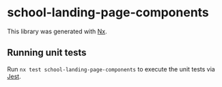 # school-landing-page-components

This library was generated with [Nx](https://nx.dev).

## Running unit tests

Run `nx test school-landing-page-components` to execute the unit tests via [Jest](https://jestjs.io).

